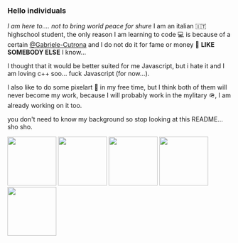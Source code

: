 ### Hello individuals 
*I am here to.... not to bring world peace for shure*
I am an italian :it: highschool student, the only reason I am learning to code :computer: is because of a certain [@Gabriele-Cutrona](https://github.com/Gabriele-Cutrona) and I do not do it for fame or money 💸 **LIKE SOMEBODY ELSE** I know...

I thought that it would be better suited for me Javascript, but i hate it and I am loving c++ soo... fuck Javascript (for now...).

I also like to do some pixelart 🎨 in my free time, but I think both of them will never become my work, because I will probably work in the mylitary 🪖, I am already working on it too.

you don't need to know my background so stop looking at this README... sho sho.

<div>
  <img width="110" src="https://cdn.jsdelivr.net/gh/devicons/devicon@latest/icons/archlinux/archlinux-original.svg" />        
  <img width="110" src="https://cdn.jsdelivr.net/gh/devicons/devicon@latest/icons/windows11/windows11-original.svg" />        
  <img width="110" src="https://cdn.jsdelivr.net/gh/devicons/devicon@latest/icons/godot/godot-original.svg" />   
  <img width="110" src="https://cdn.jsdelivr.net/gh/devicons/devicon@latest/icons/cplusplus/cplusplus-original.svg" />
  <img width="110" src="https://cdn.jsdelivr.net/gh/Orama-Interactive/Pixelorama/assets/graphics/icons/icon.png" />
</div>
